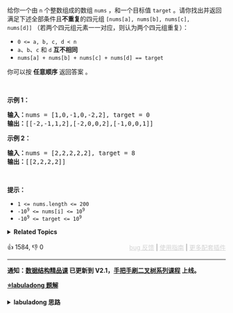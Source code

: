 <p>给你一个由 <code>n</code> 个整数组成的数组&nbsp;<code>nums</code> ，和一个目标值 <code>target</code> 。请你找出并返回满足下述全部条件且<strong>不重复</strong>的四元组&nbsp;<code>[nums[a], nums[b], nums[c], nums[d]]</code>&nbsp;（若两个四元组元素一一对应，则认为两个四元组重复）：</p>

<ul> 
 <li><code>0 &lt;= a, b, c, d&nbsp;&lt; n</code></li> 
 <li><code>a</code>、<code>b</code>、<code>c</code> 和 <code>d</code> <strong>互不相同</strong></li> 
 <li><code>nums[a] + nums[b] + nums[c] + nums[d] == target</code></li> 
</ul>

<p>你可以按 <strong>任意顺序</strong> 返回答案 。</p>

<p>&nbsp;</p>

<p><strong>示例 1：</strong></p>

<pre>
<strong>输入：</strong>nums = [1,0,-1,0,-2,2], target = 0
<strong>输出：</strong>[[-2,-1,1,2],[-2,0,0,2],[-1,0,0,1]]
</pre>

<p><strong>示例 2：</strong></p>

<pre>
<strong>输入：</strong>nums = [2,2,2,2,2], target = 8
<strong>输出：</strong>[[2,2,2,2]]
</pre>

<p>&nbsp;</p>

<p><strong>提示：</strong></p>

<ul> 
 <li><code>1 &lt;= nums.length &lt;= 200</code></li> 
 <li><code>-10<sup>9</sup> &lt;= nums[i] &lt;= 10<sup>9</sup></code></li> 
 <li><code>-10<sup>9</sup> &lt;= target &lt;= 10<sup>9</sup></code></li> 
</ul>

<details><summary><strong>Related Topics</strong></summary>数组 | 双指针 | 排序</details><br>

<div>👍 1584, 👎 0<span style='float: right;'><span style='color: gray;'><a href='https://github.com/labuladong/fucking-algorithm/discussions/939' target='_blank' style='color: lightgray;text-decoration: underline;'>bug 反馈</a> | <a href='https://labuladong.gitee.io/article/fname.html?fname=jb插件简介' target='_blank' style='color: lightgray;text-decoration: underline;'>使用指南</a> | <a href='https://labuladong.github.io/algo/images/others/%E5%85%A8%E5%AE%B6%E6%A1%B6.jpg' target='_blank' style='color: lightgray;text-decoration: underline;'>更多配套插件</a></span></span></div>

<div id="labuladong"><hr>

**通知：[数据结构精品课](https://aep.h5.xeknow.com/s/1XJHEO) 已更新到 V2.1，[手把手刷二叉树系列课程](https://aep.xet.tech/s/3YGcq3) 上线。**



<p><strong><a href="https://labuladong.github.io/article/slug.html?slug=4sum" target="_blank">⭐️labuladong 题解</a></strong></p>
<details><summary><strong>labuladong 思路</strong></summary>

## 基本思路

PS：这道题在[《算法小抄》](https://item.jd.com/12759911.html) 的第 319 页。

nSum 系列问题的核心思路就是**排序 + 双指针**。

先给数组从小到大排序，然后双指针 `lo` 和 `hi` 分别在数组开头和结尾，这样就可以控制 `nums[lo]` 和 `nums[hi]` 这两数之和的大小：

如果你想让它俩的和大一些，就让 `lo++`，如果你想让它俩的和小一些，就让 `hi--`。

基于两数之和可以得到一个万能函数 `nSumTarget`，扩展出 n 数之和的解法，具体分析见详细题解。

**详细题解：[一个方法团灭 nSum 问题](https://labuladong.github.io/article/fname.html?fname=nSum)**

**标签：[数组双指针](https://mp.weixin.qq.com/mp/appmsgalbum?__biz=MzAxODQxMDM0Mw==&action=getalbum&album_id=2120601117519675393)，递归**

## 解法代码

提示：🟢 标记的是我写的解法代码，🤖 标记的是 chatGPT 翻译的多语言解法代码。如有错误，可以 [点这里](https://github.com/labuladong/fucking-algorithm/issues/1113) 反馈和修正。

<div class="tab-panel"><div class="tab-nav">
<button data-tab-item="cpp" class="tab-nav-button btn active" data-tab-group="default" onclick="switchTab(this)">cpp🟢</button>

<button data-tab-item="python" class="tab-nav-button btn " data-tab-group="default" onclick="switchTab(this)">python🤖</button>

<button data-tab-item="java" class="tab-nav-button btn " data-tab-group="default" onclick="switchTab(this)">java🤖</button>

<button data-tab-item="go" class="tab-nav-button btn " data-tab-group="default" onclick="switchTab(this)">go🤖</button>

<button data-tab-item="javascript" class="tab-nav-button btn " data-tab-group="default" onclick="switchTab(this)">javascript🤖</button>
</div><div class="tab-content">
<div data-tab-item="cpp" class="tab-item active" data-tab-group="default"><div class="highlight">

```cpp
class Solution {
    public:
    vector<vector<int>> fourSum(vector<int>& nums, int target) {
        sort(nums.begin(), nums.end());
        // n 为 4，从 nums[0] 开始计算和为 target 的四元组
        return nSumTarget(nums, 4, 0, target);
    }

    /* 注意：调用这个函数之前一定要先给 nums 排序 */
    // n 填写想求的是几数之和，start 从哪个索引开始计算（一般填 0），target 填想凑出的目标和
    vector<vector<int>> nSumTarget(
            vector<int>& nums, int n, int start, int target) {

        int sz = nums.size();
        vector<vector<int>> res;
        // 至少是 2Sum，且数组大小不应该小于 n
        if (n < 2 || sz < n) return res;
        // 2Sum 是 base case
        if (n == 2) {
            // 双指针那一套操作
            int lo = start, hi = sz - 1;
            while (lo < hi) {
                int sum = nums[lo] + nums[hi];
                int left = nums[lo], right = nums[hi];
                if (sum < target) {
                    while (lo < hi && nums[lo] == left) lo++;
                } else if (sum > target) {
                    while (lo < hi && nums[hi] == right) hi--;
                } else {
                    res.push_back({left, right});
                    while (lo < hi && nums[lo] == left) lo++;
                    while (lo < hi && nums[hi] == right) hi--;
                }
            }
        } else {
            // n > 2 时，递归计算 (n-1)Sum 的结果
            for (int i = start; i < sz; i++) {
                vector<vector<int>>
                        sub = nSumTarget(nums, n - 1, i + 1, target - nums[i]);
                for (vector<int>& arr : sub) {
                    // (n-1)Sum 加上 nums[i] 就是 nSum
                    arr.push_back(nums[i]);
                    res.push_back(arr);
                }
                while (i < sz - 1 && nums[i] == nums[i + 1]) i++;
            }
        }
        return res;
    }
};
```

</div></div>

<div data-tab-item="python" class="tab-item " data-tab-group="default"><div class="highlight">

```python
# 注意：python 代码由 chatGPT🤖 根据我的 cpp 代码翻译，旨在帮助不同背景的读者理解算法逻辑。
# 本代码已经通过力扣的测试用例，应该可直接成功提交。

class Solution:
    def fourSum(self, nums: List[int], target: int) -> List[List[int]]:
        nums.sort()
        # n 为 4，从 nums[0] 开始计算和为 target 的四元组
        return self.nSumTarget(nums, 4, 0, target)
        
    # 注意：调用这个函数之前一定要先给 nums 排序
    # n 填写想求的是几数之和，start 从哪个索引开始计算（一般填 0），target 填想凑出的目标和
    def nSumTarget(self, nums: List[int], n: int, start: int, target: int) -> List[List[int]]:
        sz = len(nums)
        res = []
        # 至少是 2Sum，且数组大小不应该小于 n
        if n < 2 or sz < n:
            return res
        # 2Sum 是 base case
        if n == 2:
            # 双指针那一套操作
            lo, hi = start, sz - 1
            while lo < hi:
                s = nums[lo] + nums[hi]
                left, right = nums[lo], nums[hi]
                if s < target:
                    while lo < hi and nums[lo] == left:
                        lo += 1
                elif s > target:
                    while lo < hi and nums[hi] == right:
                        hi -= 1
                else:
                    res.append([left, right])
                    while lo < hi and nums[lo] == left:
                        lo += 1
                    while lo < hi and nums[hi] == right:
                        hi -= 1
        else:
            # n > 2 时，递归计算 (n-1)Sum 的结果
            for i in range(start, sz):
                sub = self.nSumTarget(nums, n - 1, i + 1, target - nums[i])
                for arr in sub:
                    # (n-1)Sum 加上 nums[i] 就是 nSum
                    arr.append(nums[i])
                    res.append(arr)
                while i < sz - 1 and nums[i] == nums[i + 1]:
                    i += 1
        return res
```

</div></div>

<div data-tab-item="java" class="tab-item " data-tab-group="default"><div class="highlight">

```java
// 注意：java 代码由 chatGPT🤖 根据我的 cpp 代码翻译，旨在帮助不同背景的读者理解算法逻辑。
// 本代码已经通过力扣的测试用例，应该可直接成功提交。

class Solution {
    public List<List<Integer>> fourSum(int[] nums, int target) {
        Arrays.sort(nums);
        // n 为 4，从 nums[0] 开始计算和为 target 的四元组
        return nSumTarget(nums, 4, 0, target);
    }

    /* 注意：调用这个函数之前一定要先给 nums 排序 */
    // n 填写想求的是几数之和，start 从哪个索引开始计算（一般填 0），target 填想凑出的目标和
    private List<List<Integer>> nSumTarget(int[] nums, int n, int start, int target) {
        int sz = nums.length;
        List<List<Integer>> res = new ArrayList<>();
        // 至少是 2Sum，且数组大小不应该小于 n
        if (n < 2 || sz < n) return res;
        // 2Sum 是 base case
        if (n == 2) {
            // 双指针那一套操作
            int lo = start, hi = sz - 1;
            while (lo < hi) {
                int sum = nums[lo] + nums[hi];
                int left = nums[lo], right = nums[hi];
                if (sum < target) {
                    while (lo < hi && nums[lo] == left) lo++;
                } else if (sum > target) {
                    while (lo < hi && nums[hi] == right) hi--;
                } else {
                    res.add(new ArrayList<>(Arrays.asList(left, right)));
                    while (lo < hi && nums[lo] == left) lo++;
                    while (lo < hi && nums[hi] == right) hi--;
                }
            }
        } else {
            // n > 2 时，递归计算 (n-1)Sum 的结果
            for (int i = start; i < sz; i++) {
                List<List<Integer>> sub = nSumTarget(nums, n - 1, i + 1, target - nums[i]);
                for (List<Integer> arr : sub) {
                    // (n-1)Sum 加上 nums[i] 就是 nSum
                    arr.add(nums[i]);
                    res.add(arr);
                }
                while (i < sz - 1 && nums[i] == nums[i + 1]) i++;
            }
        }
        return res;
    }
}
```

</div></div>

<div data-tab-item="go" class="tab-item " data-tab-group="default"><div class="highlight">

```go
// 注意：go 代码由 chatGPT🤖 根据我的 cpp 代码翻译，旨在帮助不同背景的读者理解算法逻辑。
// 本代码已经通过力扣的测试用例，应该可直接成功提交。

func fourSum(nums []int, target int) [][]int {
    sort.Ints(nums)
    // n 为 4，从 nums[0] 开始计算和为 target 的四元组
    return nSumTarget(nums, 4, 0, target)
}

/* 注意：调用这个函数之前一定要先给 nums 排序 */
// n 填写想求的是几数之和，start 从哪个索引开始计算（一般填 0），target 填想凑出的目标和
func nSumTarget(nums []int, n, start, target int) [][]int {
    sz := len(nums)
    res := [][]int{}
    // 至少是 2Sum，且数组大小不应该小于 n
    if n < 2 || sz < n {
        return res
    }
    // 2Sum 是 base case
    if n == 2 {
        // 双指针那一套操作
        lo, hi := start, sz-1
        for lo < hi {
            sum := nums[lo] + nums[hi]
            left, right := nums[lo], nums[hi]
            if sum < target {
                for lo < hi && nums[lo] == left {
                    lo++
                }
            } else if sum > target {
                for lo < hi && nums[hi] == right {
                    hi--
                }
            } else {
                res = append(res, []int{left, right})
                for lo < hi && nums[lo] == left {
                    lo++
                }
                for lo < hi && nums[hi] == right {
                    hi--
                }
            }
        }
    } else {
        // n > 2 时，递归计算 (n-1)Sum 的结果
        for i := start; i < sz; i++ {
            sub := nSumTarget(nums, n-1, i+1, target-nums[i])
            for _, arr := range sub {
                // (n-1)Sum 加上 nums[i] 就是 nSum
                arr = append(arr, nums[i])
                res = append(res, arr)
            }
            for i < sz-1 && nums[i] == nums[i+1] {
                i++
            }
        }
    }
    return res
}
```

</div></div>

<div data-tab-item="javascript" class="tab-item " data-tab-group="default"><div class="highlight">

```javascript
// 注意：javascript 代码由 chatGPT🤖 根据我的 cpp 代码翻译，旨在帮助不同背景的读者理解算法逻辑。
// 本代码已经通过力扣的测试用例，应该可直接成功提交。

var fourSum = function(nums, target) {
  nums.sort((a, b) => a - b);
  // n 为 4，从 nums[0] 开始计算和为 target 的四元组
  return nSumTarget(nums, 4, 0, target);
};

/* 注意：调用这个函数之前一定要先给 nums 排序 */
// n 填写想求的是几数之和，start 从哪个索引开始计算（一般填 0），target 填想凑出的目标和
var nSumTarget = function(nums, n, start, target) {
  var sz = nums.length;
  var res = [];
  // 至少是 2Sum，且数组大小不应该小于 n
  if (n < 2 || sz < n) return res;
  // 2Sum 是 base case
  if (n === 2) {
    // 双指针那一套操作
    var lo = start, hi = sz - 1;
    while (lo < hi) {
      var sum = nums[lo] + nums[hi];
      var left = nums[lo], right = nums[hi];
      if (sum < target) {
        while (lo < hi && nums[lo] === left) lo++;
      } else if (sum > target) {
        while (lo < hi && nums[hi] === right) hi--;
      } else {
        res.push([left, right]);
        while (lo < hi && nums[lo] === left) lo++;
        while (lo < hi && nums[hi] === right) hi--;
      }
    }
  } else {
    // n > 2 时，递归计算 (n-1)Sum 的结果
    for (var i = start; i < sz; i++) {
      var sub = nSumTarget(nums, n - 1, i + 1, target - nums[i]);
      for (var arr of sub) {
        // (n-1)Sum 加上 nums[i] 就是 nSum
        arr.push(nums[i]);
        res.push(arr);
      }
      while (i < sz - 1 && nums[i] === nums[i + 1]) i++;
    }
  }
  return res;
};
```

</div></div>
</div></div>

**类似题目**：
  - [1. 两数之和 🟢](/problems/two-sum)
  - [15. 三数之和 🟠](/problems/3sum)
  - [167. 两数之和 II - 输入有序数组 🟠](/problems/two-sum-ii-input-array-is-sorted)
  - [剑指 Offer II 007. 数组中和为 0 的三个数 🟠](/problems/1fGaJU)

</details>
</div>



